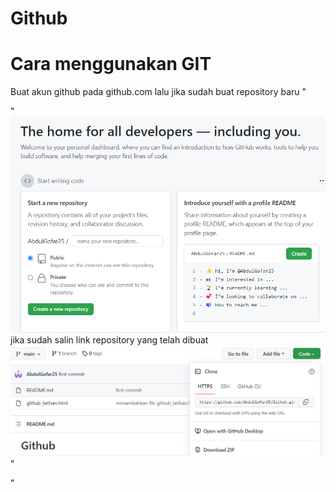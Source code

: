 # Github
# Cara menggunakan GIT
Buat akun github pada github.com lalu jika sudah buat repository baru "<p>"
![gambar1](screenshot/ss11.png)
jika sudah salin link repository yang telah dibuat 
![gambar2](screenshot/ss13.png)"<p>"

